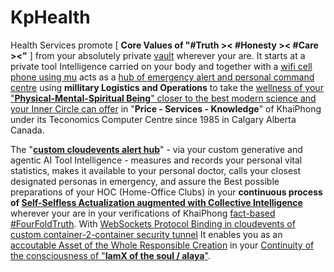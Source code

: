 # KpHealth

Health Services promote [ <b>Core Values of "#Truth &gt;&lt; #Honesty &gt;&lt; #Care &gt;&lt;"</b> ] from your absolutely private <a href="https://github.com/khaiphong/vault/" target="_blank">vault</a> wherever your are. It starts at a private tool Intelligence carried on your body and together with a <a href="https://github.com/khaiphong/mu/" target="_blank">wifi cell phone using mu</a> acts as a <a href="https://github.com/khaiphong/hub/" target="_blank">hub of emergency alert and personal command centre</a> using <b>millitary Logistics and Operations</b> to take the <a href="https://www.youtube.com/watch?v=7a6JZQpEkLY" target="_blank">wellness of your "<b>Physical-Mental-Spiritual Being</b>" closer to the best modern science and your Inner Circle can offer</a> in "<b>Price - Services - Knowledge</b>" of KhaiPhong under its Teconomics Computer Centre since 1985 in Calgary Alberta Canada.

The "<b><a href="https://www.youtube.com/watch?v=TZPPjAv12KU&t=914s" target="_blank">custom cloudevents alert hub</a></b>" - via your custom generative and agentic AI Tool Intelligence - measures and records your personal vital statistics, makes it available to your personal doctor, calls your closest designated personas in emergency, and assure the Best possible preparations of your HOC (Home-Office Clubs) in your <b>continuous process of <a href="https://www.youtube.com/watch?v=2OGKzOWplyQ" target="_blank">Self-Selfless Actualization augmented with Collective Intelligence</a></b> wherever your are in your verifications of KhaiPhong <a href="https://blog.khaiphong.io/2023/09/a-light-out-of-darkness.html#Section_1.2" target="_blank">fact-based #FourFoldTruth</a>. With <a href="https://github.com/cloudevents/spec" target="_blank">WebSockets Protocol Binding in cloudevents of custom container-2-container security tunnel</a> It enables you as an <a href="https://dzone.com/articles/idam-models-disaster-response-techniques?edition=982203" target="_blank">accoutable Asset of the Whole Responsible Creation</a> in your <a href="https://www.youtube.com/watch?v=1NHLha3jG2g" target="_blank">Continuity of the consciousness of "<b>IamX of the soul / alaya</b>"</a>.
